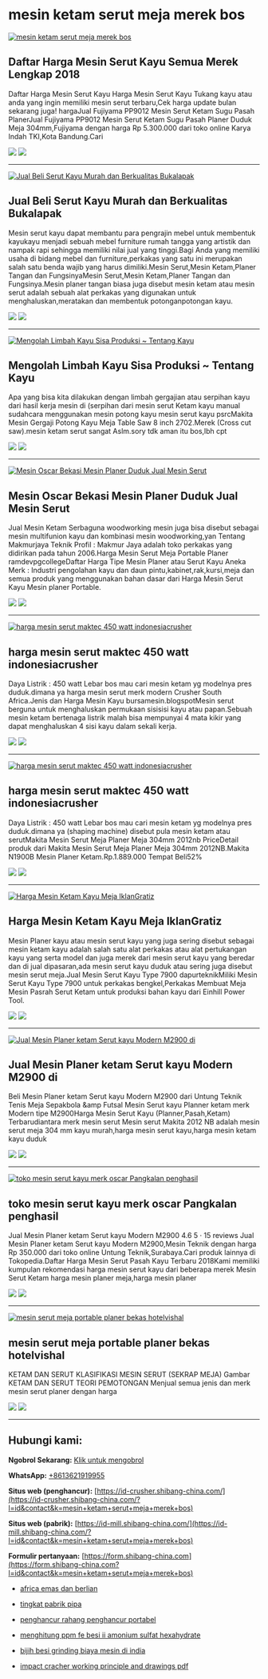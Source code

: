 # mesin ketam serut meja merek bos

<a href="https://swt.shibang-china.com/?l=id&img&k=mesin+ketam+serut+meja+merek+bos" target="_blank">![mesin ketam serut meja merek bos](http://static.shibang-china.com/all-800x300/1531.jpg)</a>

## Daftar Harga Mesin Serut Kayu Semua Merek Lengkap 2018
Daftar Harga Mesin Serut Kayu Harga Mesin Serut Kayu Tukang kayu atau anda yang ingin memiliki mesin serut terbaru,Cek harga update bulan sekarang juga! hargaJual Fujiyama PP9012 Mesin Serut Ketam Sugu Pasah PlanerJual Fujiyama PP9012 Mesin Serut Ketam Sugu Pasah Planer Duduk Meja 304mm,Fujiyama dengan harga Rp 5.300.000 dari toko online Karya Indah TKI,Kota Bandung.Cari


<a href="https://whatsapp.shibangsoft.com/WhatsApp.php" target="_blank" title="WhatsApp">![](http://static.shibang-china.com/icon/whatsapp.png)</a> <a href="https://swt.shibang-china.com/?l=id&icon&k=mesin+ketam+serut+meja+merek+bos" target="_blank">![](http://static.shibang-china.com/icon/chat-id.png)</a>

---

<a href="https://swt.shibang-china.com/?l=id&img&k=mesin+ketam+serut+meja+merek+bos" target="_blank">![Jual Beli Serut Kayu Murah dan Berkualitas Bukalapak](http://static.shibang-china.com/all-800x300/798.jpg)</a>

## Jual Beli Serut Kayu Murah dan Berkualitas Bukalapak
Mesin serut kayu dapat membantu para pengrajin mebel untuk membentuk kayukayu menjadi sebuah mebel furniture rumah tangga yang artistik dan nampak rapi sehingga memiliki nilai jual yang tinggi.Bagi Anda yang memiliki usaha di bidang mebel dan furniture,perkakas yang satu ini merupakan salah satu benda wajib yang harus dimiliki.Mesin Serut,Mesin Ketam,Planer Tangan dan FungsinyaMesin Serut,Mesin Ketam,Planer Tangan dan Fungsinya.Mesin planer tangan biasa juga disebut mesin ketam atau mesin serut adalah sebuah alat perkakas yang digunakan untuk menghaluskan,meratakan dan membentuk potonganpotongan kayu.


<a href="https://whatsapp.shibangsoft.com/WhatsApp.php" target="_blank" title="WhatsApp">![](http://static.shibang-china.com/icon/whatsapp.png)</a> <a href="https://swt.shibang-china.com/?l=id&icon&k=mesin+ketam+serut+meja+merek+bos" target="_blank">![](http://static.shibang-china.com/icon/chat-id.png)</a>

---

<a href="https://swt.shibang-china.com/?l=id&img&k=mesin+ketam+serut+meja+merek+bos" target="_blank">![Mengolah Limbah Kayu Sisa Produksi ~ Tentang Kayu](http://static.shibang-china.com/all-800x300/399.jpg)</a>

## Mengolah Limbah Kayu Sisa Produksi ~ Tentang Kayu
Apa yang bisa kita dilakukan dengan limbah gergajian atau serpihan kayu dari hasil kerja mesin di (serpihan dari mesin serut Ketam kayu manual sudahcara menggunakan mesin potong kayu mesin serut kayu psrcMakita Mesin Gergaji Potong Kayu Meja Table Saw 8 inch 2702.Merek (Cross cut saw).mesin ketam serut sangat Aslm.sory tdk aman itu bos,lbh cpt


<a href="https://whatsapp.shibangsoft.com/WhatsApp.php" target="_blank" title="WhatsApp">![](http://static.shibang-china.com/icon/whatsapp.png)</a> <a href="https://swt.shibang-china.com/?l=id&icon&k=mesin+ketam+serut+meja+merek+bos" target="_blank">![](http://static.shibang-china.com/icon/chat-id.png)</a>

---

<a href="https://swt.shibang-china.com/?l=id&img&k=mesin+ketam+serut+meja+merek+bos" target="_blank">![Mesin Oscar Bekasi Mesin Planer Duduk Jual Mesin Serut](http://static.shibang-china.com/all-800x300/165.jpg)</a>

## Mesin Oscar Bekasi Mesin Planer Duduk Jual Mesin Serut
Jual Mesin Ketam Serbaguna woodworking mesin juga bisa disebut sebagai mesin multifunion kayu dan kombinasi mesin woodworking,yan Tentang Makmurjaya Teknik Profil : Makmur Jaya adalah toko perkakas yang didirikan pada tahun 2006.Harga Mesin Serut Meja Portable Planer ramdevpgcollegeDaftar Harga Tipe Mesin Planer atau Serut Kayu Aneka Merk : Industri pengolahan kayu dan daun pintu,kabinet,rak,kursi,meja dan semua produk yang menggunakan bahan dasar dari Harga Mesin Serut Kayu Mesin planer Portable.


<a href="https://whatsapp.shibangsoft.com/WhatsApp.php" target="_blank" title="WhatsApp">![](http://static.shibang-china.com/icon/whatsapp.png)</a> <a href="https://swt.shibang-china.com/?l=id&icon&k=mesin+ketam+serut+meja+merek+bos" target="_blank">![](http://static.shibang-china.com/icon/chat-id.png)</a>

---

<a href="https://swt.shibang-china.com/?l=id&img&k=mesin+ketam+serut+meja+merek+bos" target="_blank">![harga mesin serut maktec 450 watt indonesiacrusher](http://static.shibang-china.com/all-800x300/278.jpg)</a>

## harga mesin serut maktec 450 watt indonesiacrusher
Daya Listrik : 450 watt Lebar bos mau cari mesin ketam yg modelnya pres duduk.dimana ya harga mesin serut merk modern Crusher South Africa.Jenis dan Harga Mesin Kayu bursamesin.blogspotMesin serut berguna untuk menghaluskan permukaan sisisisi kayu atau papan.Sebuah mesin ketam bertenaga listrik malah bisa mempunyai 4 mata kikir yang dapat menghaluskan 4 sisi kayu dalam sekali kerja.


<a href="https://whatsapp.shibangsoft.com/WhatsApp.php" target="_blank" title="WhatsApp">![](http://static.shibang-china.com/icon/whatsapp.png)</a> <a href="https://swt.shibang-china.com/?l=id&icon&k=mesin+ketam+serut+meja+merek+bos" target="_blank">![](http://static.shibang-china.com/icon/chat-id.png)</a>

---

<a href="https://swt.shibang-china.com/?l=id&img&k=mesin+ketam+serut+meja+merek+bos" target="_blank">![harga mesin serut maktec 450 watt indonesiacrusher](http://static.shibang-china.com/all-800x300/646.jpg)</a>

## harga mesin serut maktec 450 watt indonesiacrusher
Daya Listrik : 450 watt Lebar bos mau cari mesin ketam yg modelnya pres duduk.dimana ya (shaping machine) disebut pula mesin ketam atau serutMakita Mesin Serut Meja Planer Meja 304mm 2012nb PriceDetail produk dari Makita Mesin Serut Meja Planer Meja 304mm 2012NB.Makita N1900B Mesin Planer Ketam.Rp.1.889.000 Tempat Beli52%


<a href="https://whatsapp.shibangsoft.com/WhatsApp.php" target="_blank" title="WhatsApp">![](http://static.shibang-china.com/icon/whatsapp.png)</a> <a href="https://swt.shibang-china.com/?l=id&icon&k=mesin+ketam+serut+meja+merek+bos" target="_blank">![](http://static.shibang-china.com/icon/chat-id.png)</a>

---

<a href="https://swt.shibang-china.com/?l=id&img&k=mesin+ketam+serut+meja+merek+bos" target="_blank">![Harga Mesin Ketam Kayu Meja IklanGratiz](http://static.shibang-china.com/all-800x300/341.jpg)</a>

## Harga Mesin Ketam Kayu Meja IklanGratiz
Mesin Planer kayu atau mesin serut kayu yang juga sering disebut sebagai mesin ketam kayu adalah salah satu alat perkakas atau alat pertukangan kayu yang serta model dan juga merek dari mesin serut kayu yang beredar dan di jual dipasaran,ada mesin serut kayu duduk atau sering juga disebut mesin serut meja.Jual Mesin Serut Kayu Type 7900 dapurteknikMiliki Mesin Serut Kayu Type 7900 untuk perkakas bengkel,Perkakas Membuat Meja Mesin Pasrah Serut Ketam untuk produksi bahan kayu dari Einhill Power Tool.


<a href="https://whatsapp.shibangsoft.com/WhatsApp.php" target="_blank" title="WhatsApp">![](http://static.shibang-china.com/icon/whatsapp.png)</a> <a href="https://swt.shibang-china.com/?l=id&icon&k=mesin+ketam+serut+meja+merek+bos" target="_blank">![](http://static.shibang-china.com/icon/chat-id.png)</a>

---

<a href="https://swt.shibang-china.com/?l=id&img&k=mesin+ketam+serut+meja+merek+bos" target="_blank">![Jual Mesin Planer ketam Serut kayu Modern M2900 di](http://static.shibang-china.com/all-800x300/638.jpg)</a>

## Jual Mesin Planer ketam Serut kayu Modern M2900 di
Beli Mesin Planer ketam Serut kayu Modern M2900 dari Untung Teknik Tenis Meja Sepakbola &amp Futsal Mesin Serut kayu Planner ketam merk Modern tipe M2900Harga Mesin Serut Kayu (Planner,Pasah,Ketam) Terbarudiantara merk mesin serut Mesin serut Makita 2012 NB adalah mesin serut meja 304 mm kayu murah,harga mesin serut kayu,harga mesin ketam kayu duduk


<a href="https://whatsapp.shibangsoft.com/WhatsApp.php" target="_blank" title="WhatsApp">![](http://static.shibang-china.com/icon/whatsapp.png)</a> <a href="https://swt.shibang-china.com/?l=id&icon&k=mesin+ketam+serut+meja+merek+bos" target="_blank">![](http://static.shibang-china.com/icon/chat-id.png)</a>

---

<a href="https://swt.shibang-china.com/?l=id&img&k=mesin+ketam+serut+meja+merek+bos" target="_blank">![toko mesin serut kayu merk oscar Pangkalan penghasil](http://static.shibang-china.com/all-800x300/1146.jpg)</a>

## toko mesin serut kayu merk oscar Pangkalan penghasil
Jual Mesin Planer ketam Serut kayu Modern M2900 4.6 5 · 15 reviews Jual Mesin Planer ketam Serut kayu Modern M2900,Mesin Teknik dengan harga Rp 350.000 dari toko online Untung Teknik,Surabaya.Cari produk lainnya di Tokopedia.Daftar Harga Mesin Serut Pasah Kayu Terbaru 2018Kami memiliki kumpulan rekomendasi harga mesin serut kayu dari beberapa merek Mesin Serut Ketam harga mesin planer meja,harga mesin planer


<a href="https://whatsapp.shibangsoft.com/WhatsApp.php" target="_blank" title="WhatsApp">![](http://static.shibang-china.com/icon/whatsapp.png)</a> <a href="https://swt.shibang-china.com/?l=id&icon&k=mesin+ketam+serut+meja+merek+bos" target="_blank">![](http://static.shibang-china.com/icon/chat-id.png)</a>

---

<a href="https://swt.shibang-china.com/?l=id&img&k=mesin+ketam+serut+meja+merek+bos" target="_blank">![mesin serut meja portable planer bekas hotelvishal](http://static.shibang-china.com/all-800x300/1251.jpg)</a>

## mesin serut meja portable planer bekas hotelvishal
KETAM DAN SERUT KLASIFIKASI MESIN SERUT (SEKRAP MEJA) Gambar KETAM DAN SERUT TEORI PEMOTONGAN Menjual semua jenis dan merk mesin serut planer dengan harga

<a href="https://whatsapp.shibangsoft.com/WhatsApp.php" target="_blank" title="WhatsApp">![](http://static.shibang-china.com/icon/whatsapp.png)</a> <a href="https://swt.shibang-china.com/?l=id&icon&k=mesin+ketam+serut+meja+merek+bos" target="_blank">![](http://static.shibang-china.com/icon/chat-id.png)</a>

---
## Hubungi kami:

**Ngobrol Sekarang:** [Klik untuk mengobrol](https://swt.shibang-china.com?l=id&contact&k=mesin+ketam+serut+meja+merek+bos)

**WhatsApp:**  [+8613621919955](https://whatsapp.shibangsoft.com/WhatsApp.php)

**Situs web (penghancur):** [https://id-crusher.shibang-china.com/](https://id-crusher.shibang-china.com/?l=id&contact&k=mesin+ketam+serut+meja+merek+bos)

**Situs web (pabrik):** [https://id-mill.shibang-china.com/](https://id-mill.shibang-china.com/?l=id&contact&k=mesin+ketam+serut+meja+merek+bos)

**Formulir pertanyaan:** [https://form.shibang-china.com](https://form.shibang-china.com?l=id&contact&k=mesin+ketam+serut+meja+merek+bos)

* [africa emas dan berlian](../42/africa%20emas%20dan%20berlian.md)

* [tingkat pabrik pipa](../49/tingkat%20pabrik%20pipa.md)

* [penghancur rahang penghancur portabel](../41/penghancur%20rahang%20penghancur%20portabel.md)

* [menghitung ppm fe besi ii amonium sulfat hexahydrate](../46/menghitung%20ppm%20fe%20besi%20ii%20amonium%20sulfat%20hexahydrate.md)

* [bijih besi grinding biaya mesin di india](../44/bijih%20besi%20grinding%20biaya%20mesin%20di%20india.md)

* [impact cracher working principle and drawings pdf](../43/impact%20cracher%20working%20principle%20and%20drawings%20pdf.md)